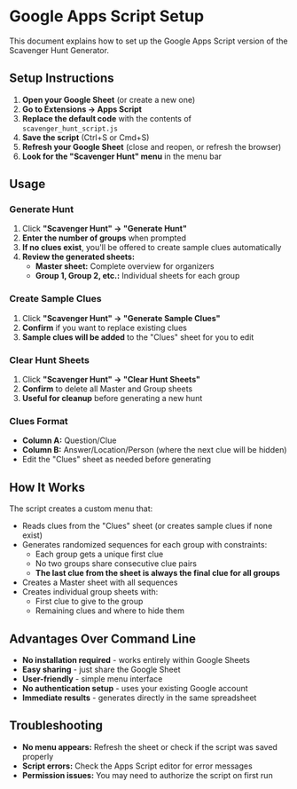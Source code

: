# Google Apps Script Setup

This document explains how to set up the Google Apps Script version of the Scavenger Hunt Generator.

## Setup Instructions

1. **Open your Google Sheet** (or create a new one)
2. **Go to Extensions → Apps Script**
3. **Replace the default code** with the contents of `scavenger_hunt_script.js`
4. **Save the script** (Ctrl+S or Cmd+S)
5. **Refresh your Google Sheet** (close and reopen, or refresh the browser)
6. **Look for the "Scavenger Hunt" menu** in the menu bar

## Usage

### Generate Hunt
1. Click **"Scavenger Hunt" → "Generate Hunt"**
2. **Enter the number of groups** when prompted
3. **If no clues exist**, you'll be offered to create sample clues automatically
4. **Review the generated sheets:**
   - **Master sheet:** Complete overview for organizers
   - **Group 1, Group 2, etc.:** Individual sheets for each group

### Create Sample Clues
1. Click **"Scavenger Hunt" → "Generate Sample Clues"**
2. **Confirm** if you want to replace existing clues
3. **Sample clues will be added** to the "Clues" sheet for you to edit

### Clear Hunt Sheets
1. Click **"Scavenger Hunt" → "Clear Hunt Sheets"**
2. **Confirm** to delete all Master and Group sheets
3. **Useful for cleanup** before generating a new hunt

### Clues Format
- **Column A:** Question/Clue
- **Column B:** Answer/Location/Person (where the next clue will be hidden)
- Edit the "Clues" sheet as needed before generating

## How It Works

The script creates a custom menu that:
- Reads clues from the "Clues" sheet (or creates sample clues if none exist)
- Generates randomized sequences for each group with constraints:
  - Each group gets a unique first clue
  - No two groups share consecutive clue pairs
  - **The last clue from the sheet is always the final clue for all groups**
- Creates a Master sheet with all sequences
- Creates individual group sheets with:
  - First clue to give to the group
  - Remaining clues and where to hide them

## Advantages Over Command Line

- **No installation required** - works entirely within Google Sheets
- **Easy sharing** - just share the Google Sheet
- **User-friendly** - simple menu interface
- **No authentication setup** - uses your existing Google account
- **Immediate results** - generates directly in the same spreadsheet

## Troubleshooting

- **No menu appears:** Refresh the sheet or check if the script was saved properly
- **Script errors:** Check the Apps Script editor for error messages
- **Permission issues:** You may need to authorize the script on first run
